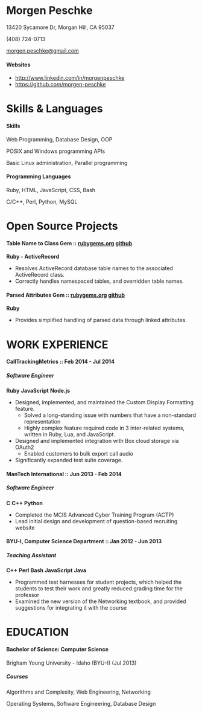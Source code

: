 # Morgen Peschke #

13420 Sycamore Dr, Morgan Hill, CA 95037

(408) 724-0713

morgen.peschke@gmail.com

#### Websites ####

-  http://www.linkedin.com/in/morgenpeschke
-  https://github.com/morgen-peschke



# Skills & Languages #

#### Skills ####

Web Programming, Database Design, OOP

POSIX and Windows programming APIs

Basic Linux administration, Parallel programming


#### Programming Languages ####

Ruby, HTML, JavaScript, CSS, Bash

C/C++, Perl, Python, MySQL



# Open Source Projects #


#### Table Name to Class Gem :: [rubygems.org](http://rubygems.org/gems/table-name-to-class) [github](https://github.com/morgen-peschke/table-name-to-class)  ####

**Ruby - ActiveRecord**

 * Resolves ActiveRecord database table names to the associated ActiveRecord class.
 * Correctly handles namespaced tables, and overridden table names.


#### Parsed Attributes Gem :: [rubygems.org](https://rubygems.org/gems/parsed-attributes) [github](https://github.com/morgen-peschke/parsed-attributes)  ####

**Ruby**

 * Provides simplified handling of parsed data through linked attributes.


# WORK EXPERIENCE #


#### CallTrackingMetrics :: Feb 2014 - Jul 2014 ####

##### Software Engineer #####

**Ruby** **JavaScript** **Node.js** 

 * Designed, implemented, and maintained the Custom Display Formatting feature.
   - Solved a long-standing issue with numbers that have a non-standard representation
   - Highly complex feature required code in 3 inter-related systems, written in Ruby, Lua, and JavaScript.
 * Designed and implemented integration with Box cloud storage via OAuth2
   - Enabled customers to bulk export call audio
 * Significantly expanded test suite coverage.


#### ManTech International :: Jun 2013 - Feb 2014 ####

##### Software Engineer #####

**C** **C++** **Python** 

 * Completed the MCIS Advanced Cyber Training Program (ACTP)
 * Lead initial design and development of question-based recruiting website


#### BYU-I, Computer Science Department :: Jan 2012 - Jun 2013 ####

##### Teaching Assistant #####

**C++** **Perl** **Bash** **JavaScript** **Java** 

 * Programmed test harnesses for student projects, which helped the students to test their work and greatly reduced grading time for the professor
 * Examined the new version of the Networking textbook, and provided suggestions for integrating it with the course


# EDUCATION #


#### Bachelor of Science: Computer Science ####

Brigham Young University - Idaho (BYU-I) (Jul 2013)

##### Courses #####

Algorithms and Complexity, Web Engineering, Networking

Operating Systems, Software Engineering, Database Design

